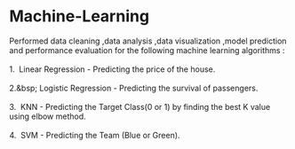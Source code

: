 # Machine-Learning
Performed data cleaning ,data analysis ,data visualization ,model prediction and performance evaluation for the following machine learning algorithms : <br /> <br />
1.&nbsp; Linear Regression - Predicting the price of the house. <br /> <br />
2.&bsp; Logistic Regression - Predicting the survival of passengers. <br /> <br />
3.&nbsp; KNN - Predicting the Target Class(0 or 1) by finding the best K value using elbow method. <br /> <br />
4.&nbsp; SVM - Predicting the Team (Blue or Green).
